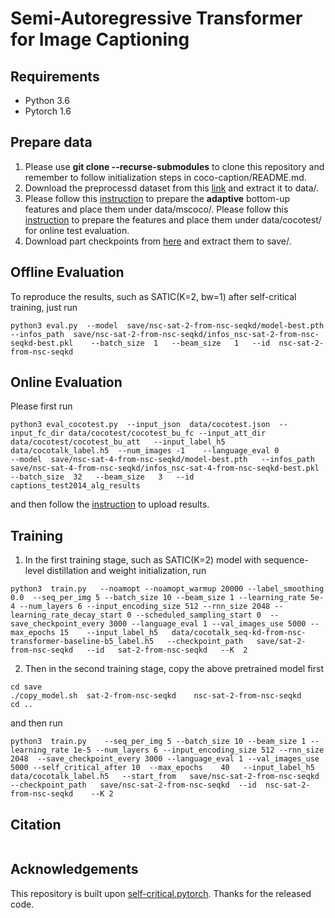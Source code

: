 # Semi-Autoregressive Transformer for Image Captioning

## Requirements
- Python 3.6
- Pytorch 1.6

## Prepare data
1. Please use **git clone --recurse-submodules** to clone this repository and remember to follow initialization steps in coco-caption/README.md.
2. Download the preprocessd dataset from this [link](https://drive.google.com/file/d/1nF4lSK51oki46EfAvSJCudRv8un9HSwX/view?usp=sharing) and extract it to data/.
3. Please follow this [instruction](https://github.com/ruotianluo/self-critical.pytorch/blob/master/data/README.md#convert-from-peteanderson80s-original-file) to prepare the **adaptive** bottom-up features and place them under data/mscoco/. Please follow this [instruction](https://github.com/ruotianluo/self-critical.pytorch#evaluate-on-coco-test-set) to prepare the features and place them under data/cocotest/ for online test evaluation.
4. Download part checkpoints from [here](https://drive.google.com/file/d/1RLXRMpIgMQM4OGONUItW9K430atJ53OO/view?usp=sharing) and extract them to save/.

## Offline Evaluation
To reproduce the results, such as SATIC(K=2, bw=1) after self-critical training, just run

```
python3 eval.py  --model  save/nsc-sat-2-from-nsc-seqkd/model-best.pth   --infos_path  save/nsc-sat-2-from-nsc-seqkd/infos_nsc-sat-2-from-nsc-seqkd-best.pkl    --batch_size  1   --beam_size   1   --id  nsc-sat-2-from-nsc-seqkd   
```

## Online Evaluation
Please first run
```
python3 eval_cocotest.py  --input_json  data/cocotest.json  --input_fc_dir data/cocotest/cocotest_bu_fc --input_att_dir  data/cocotest/cocotest_bu_att   --input_label_h5    data/cocotalk_label.h5  --num_images -1    --language_eval 0
--model  save/nsc-sat-4-from-nsc-seqkd/model-best.pth   --infos_path  save/nsc-sat-4-from-nsc-seqkd/infos_nsc-sat-4-from-nsc-seqkd-best.pkl    --batch_size  32   --beam_size   3   --id   captions_test2014_alg_results  
```
and then follow the [instruction](https://cocodataset.org/#captions-eval) to upload results.
## Training
1.  In the first training stage, such as SATIC(K=2) model with sequence-level distillation and weight initialization,  run 
```
python3  train.py   --noamopt --noamopt_warmup 20000 --label_smoothing 0.0  --seq_per_img 5 --batch_size 10 --beam_size 1 --learning_rate 5e-4 --num_layers 6 --input_encoding_size 512 --rnn_size 2048 --learning_rate_decay_start 0 --scheduled_sampling_start 0  --save_checkpoint_every 3000 --language_eval 1 --val_images_use 5000 --max_epochs 15    --input_label_h5   data/cocotalk_seq-kd-from-nsc-transformer-baseline-b5_label.h5   --checkpoint_path   save/sat-2-from-nsc-seqkd   --id   sat-2-from-nsc-seqkd   --K  2
```

2. Then in the second training stage, copy the above pretrained model first

```
cd save
./copy_model.sh  sat-2-from-nsc-seqkd    nsc-sat-2-from-nsc-seqkd
cd ..
``` 
and then run
```
python3  train.py    --seq_per_img 5 --batch_size 10 --beam_size 1 --learning_rate 1e-5 --num_layers 6 --input_encoding_size 512 --rnn_size 2048  --save_checkpoint_every 3000 --language_eval 1 --val_images_use 5000 --self_critical_after 10  --max_epochs    40   --input_label_h5    data/cocotalk_label.h5   --start_from   save/nsc-sat-2-from-nsc-seqkd   --checkpoint_path   save/nsc-sat-2-from-nsc-seqkd  --id  nsc-sat-2-from-nsc-seqkd    --K 2
```

## Citation

```
```

## Acknowledgements
This repository is built upon [self-critical.pytorch](https://github.com/ruotianluo/self-critical.pytorch). Thanks for the released  code.
